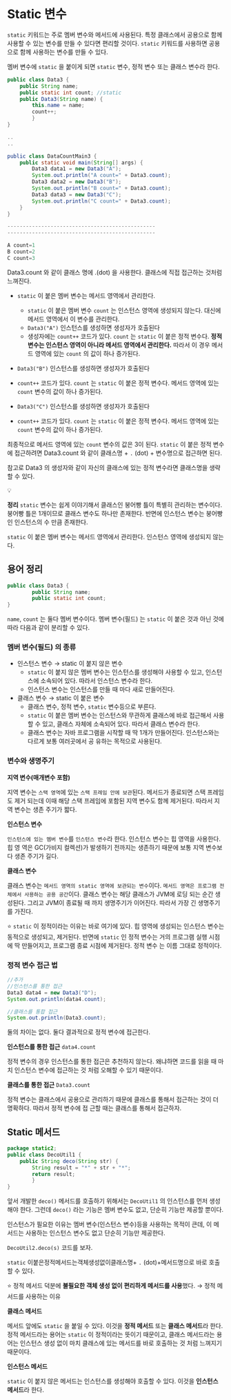 # Static 변수

`static` 키워드는 주로 멤버 변수와 메서드에 사용된다. 특정 클래스에서 공용으로 함께 사용할 수 있는 변수를 만들 수 있다면 편리할 것이다. `static` 키워드를 사용하면 공용으로 함께 사용하는 변수를 만들 수 있다.

멤버 변수에 `static` 을 붙이게 되면 `static` 변수, 정적 변수 또는 클래스 변수라 한다.

```java
public class Data3 {
    public String name;
    public static int count; //static
    public Data3(String name) {
        this.name = name;
        count++;
		} 
}

..
..

public class DataCountMain3 {
    public static void main(String[] args) {
        Data3 data1 = new Data3("A");
        System.out.println("A count=" + Data3.count);
        Data3 data2 = new Data3("B");
        System.out.println("B count=" + Data3.count);
        Data3 data3 = new Data3("C");
        System.out.println("C count=" + Data3.count);
    }
}

------------------------------------------------
------------------------------------------------

A count=1
B count=2
C count=3
```

Data3.count 와 같이 클래스 명에 .(dot) 을 사용한다. 클래스에 직접 접근하는 것처럼 느껴진다.

- `static` 이 붙은 멤버 변수는 메서드 영역에서 관리한다.
    - `static` 이 붙은 멤버 변수 `count` 는 인스턴스 영역에 생성되지 않는다. 대신에 메서드 영역에서 이 변수를 관리한다.
    - `Data3("A")` 인스턴스를 생성하면 생성자가 호출된다
    - 생성자에는 `count++` 코드가 있다. `count` 는 `static` 이 붙은 정적 변수다. **정적 변수는 인스턴스 영역이 아니라 메서드 영역에서 관리한다.** 따라서 이 경우 메서드 영역에 있는 `count` 의 값이 하나 증가된다.

- `Data3("B")` 인스턴스를 생성하면 생성자가 호출된다
- `count++` 코드가 있다. `count` 는 `static` 이 붙은 정적 변수다. 메서드 영역에 있는 `count` 변수의 값이 하나 증가된다.

- `Data3("C")` 인스턴스를 생성하면 생성자가 호출된다
- `count++` 코드가 있다. `count` 는 `static` 이 붙은 정적 변수다. 메서드 영역에 있는 `count` 변수의 값이 하나 증가된다.

최종적으로 메서드 영역에 있는 `count` 변수의 값은 3이 된다. `static` 이 붙은 정적 변수에 접근하려면 Data3.count 와 같이 클래스명 + `.` (dot) + 변수명으로 접근하면 된다.

참고로 Data3 의 생성자와 같이 자신의 클래스에 있는 정적 변수라면 클래스명을 생략할 수 있다.

<aside>
💡

**정리**
`static` 변수는 쉽게 이야기해서 클래스인 붕어빵 틀이 특별히 관리하는 변수이다. 붕어빵 틀은 1개이므로 클래스 변수도 하나만 존재한다. 반면에 인스턴스 변수는 붕어빵인 인스턴스의 수 만큼 존재한다.

`static` 이 붙은 멤버 변수는 메서드 영역에서 관리한다. 인스턴스 영역에 생성되지 않는다.

</aside>

## 용어 정리

```java
public class Data3 {
		public String name;
		public static int count;
}
```

`name`, `count` 는 둘다 멤버 변수이다. 멤버 변수(필드) 는 `static` 이 붙은 것과 아닌 것에 따라 다음과 같이 분리할 수 있다.

### 멤버 변수(필드) 의 종류

- 인스턴스 변수 → static 이 붙지  않은 변수
    - `static` 이 붙지 않은 멤버 변수는 인스턴스를 생성해야 사용할 수 있고, 인스턴스에 소속되어 있다. 따라서 인스턴스 변수라 한다.
    - 인스턴스 변수는 인스턴스를 만들 때 마다 새로 만들어진다.
- 클래스 변수 → static 이 붙은 변수
    - 클래스 변수, 정적 변수, `static` 변수등으로 부른다.
    - `static` 이 붙은 멤버 변수는 인스턴스와 무관하게 클래스에 바로 접근해서 사용할 수 있고, 클래스 자체에 소속되어 있다. 따라서 클래스 변수라 한다.
    - 클래스 변수는 자바 프로그램을 시작할 때 딱 1개가 만들어진다. 인스턴스와는 다르게 보통 여러곳에서 공 유하는 목적으로 사용된다.

### **변수와 생명주기**

**지역 변수(매개변수 포함)**

지역 변수는 `스택 영역`에 있는 `스택 프레임 안에 보관`된다. 메서드가 종료되면 스택 프레임도 제거 되는데 이때 해당 스택 프레임에 포함된 지역 변수도 함께 제거된다. 따라서 지역 변수는 생존 주기가
짧다.

**인스턴스 변수**

`인스턴스에 있는 멤버 변수`를 `인스턴스 변수`라 한다. 인스턴스 변수는 힙 영역을 사용한다. 힙 영
역은 GC(가비지 컬렉션)가 발생하기 전까지는 생존하기 때문에 보통 지역 변수보다 생존 주기가 길다.

**클래스 변수**

클래스 변수는 `메서드 영역의 static 영역에 보관되는 변수`이다. `메서드 영역은 프로그램 전체에서 사용하는 공용 공간`이다. 클래스 변수는 해당 클래스가 JVM에 로딩 되는 순간 생성된다. 그리고 JVM이 종료될 때 까지 생명주기가 이어진다. 따라서 가장 긴 생명주기를 가진다.

⭐️ `static` 이 정적이라는 이유는 바로 여기에 있다. 힙 영역에 생성되는 인스턴스 변수는 동적으로 생성되고, 제거된다. 반면에 `static` 인 정적 변수는 거의 프로그램 실행 시점에 딱 만들어지고, 프로그램 종료 시점에 제거된다. 정적 변수 는 이름 그대로 정적이다.

### 정적 변수 접근 법

```java
//추가
//인스턴스를 통한 접근
Data3 data4 = new Data3("D"); 
System.out.println(data4.count);

//클래스를 통합 접근 
System.out.println(Data3.count);
```

둘의 차이는 없다. 둘다 결과적으로 정적 변수에 접근한다.

**인스턴스를 통한 접근** `data4.count`

정적 변수의 경우 인스턴스를 통한 접근은 추천하지 않는다. 왜냐하면 코드를 읽을 때 마치 인스턴스 변수에 접근하는 것 처럼 오해할 수 있기 때문이다.

**클래스를 통한 접근** `Data3.count`

정적 변수는 클래스에서 공용으로 관리하기 때문에 클래스를 통해서 접근하는 것이 더 명확하다. 따라서 정적 변수에 접
근할 때는 클래스를 통해서 접근하자.

## Static 메서드

```java
package static2;
public class DecoUtil1 {
    public String deco(String str) {
        String result = "*" + str + "*";
        return result;
		} 
}

```

앞서 개발한 `deco()` 메서드를 호출하기 위해서는 `DecoUtil1` 의 인스턴스를 먼저 생성해야 한다. 그런데 `deco()` 라는 기능은 멤버 변수도 없고, 단순히 기능만 제공할 뿐이다. 

인스턴스가 필요한 이유는 멤버 변수(인스턴스 변수)등을 사용하는 목적이 큰데, 이 메서드는 사용하는 인스턴스 변수도 없고 단순히 기능만 제공한다.

`DecoUtil2.deco(s)` 코드를 보자.

`static` 이붙은정적메서드는객체생성없이클래스명+ `.` (dot)+메서드명으로 바로 호출할 수 있다.

⭐️ 정적 메서드 덕분에 **불필요한 객체 생성 없이 편리하게 메서드를 사용**했다. → 정적 메서드를 사용하는 이유

**클래스 메서드**

메서드 앞에도 `static` 을 붙일 수 있다. 이것을 **정적 메서드** 또는 **클래스 메서드**라 한다. 정적 메서드라는 용어는 `static` 이 정적이라는 뜻이기 때문이고, 클래스 메서드라는 용어는 인스턴스 생성 없이 마치 클래스에 있는 메서드를 바로 호출하는 것 처럼 느껴지기 때문이다.

**인스턴스 메서드**

`static` 이 붙지 않은 메서드는 인스턴스를 생성해야 호출할 수 있다. 이것을 **인스턴스 메서드**라 한다.